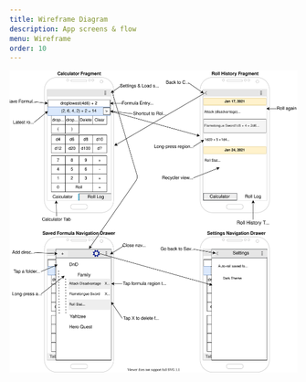 ```yaml
---
title: Wireframe Diagram
description: App screens & flow 
menu: Wireframe
order: 10
---
```


[![Wireframe Diagram](img/wireframe.svg)](img/wireframe.pdf)